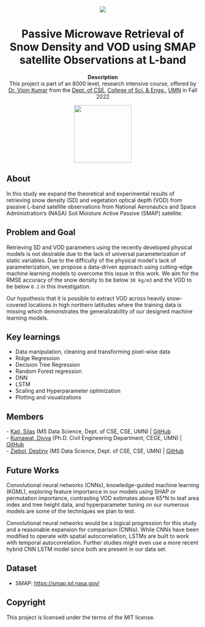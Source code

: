 <div align="center"><img src="app/src/main/res/mipmap-xhdpi/ic_launcher.png"></div>

<h1 align="center">Passive Microwave Retrieval of Snow Density and VOD using SMAP satellite Observations at L-band</h1>

<p align="center"><strong>Description</strong>
<br> This project is part of an 8000 level, research intensive course, offered by <a href="https://www-users.cse.umn.edu/~kumar001/">Dr. Vipin Kumar</a> from the <a href="https://cse.umn.edu/cs">Dept. of CSE</a>, <a href="https://cse.umn.edu/">College of Sci. & Engg.</a>, <a href="https://twin-cities.umn.edu/">UMN</a> in Fall 2022<br/>

<div align="center"><img width="150" src="https://upload.wikimedia.org/wikipedia/commons/6/6a/University_of_Minnesota_Logo.svg"></div>

<h2>About</h2>
In this study we expand the theoretical and experimental results of retrieving snow density (SD) and vegetation optical depth (VOD) from passive L-band satellite observations from National Aeronautics and Space Administration’s (NASA) Soil Moisture Active Passive (SMAP) satellite.</p>


<h2>Problem and Goal</h2>

Retrieving SD and VOD parameters using the recently developed physical models is not desirable due to the lack of universal parameterization of static variables.
Due to the difficulty of the physical model's lack of parameterization, we propose a data-driven approach using cutting-edge machine learning models to overcome this issue in this work.
We aim for the RMSE accuracy of the snow density to be below `30 kg/m3` and the VOD to be below `0.1` in this investigation.

Our hypothesis that it is possible to extract VOD across heavily snow-covered locations in high northern latitudes where the training data is missing which demonstrates the generalizability of our designed machine learning models.


<h2>Key learnings</h2>

- Data manipulation, cleaning and transforming pixel-wise data
- Ridge Regression 
- Decision Tree Regression
- Random Forest regression
- DNN 
- LSTM
- Scaling and Hyperparameter optimization
- Plotting and visualizations


<h2>Members</h2>
- <a href="https://www.linkedin.com/in/silaskati/">Kati, Silas</a> (MS Data Science, Dept. of CSE, CSE, UMN) | <a href="https://github.com/SilasKati">GitHub</a><br>
- <a href="https://www.linkedin.com/in/divya-kumawat-593a2910b/">Kumawat, Divya</a> (Ph.D. Civil Engineering Department, CEGE, UMN) | <a href="https://github.com/Divak14">GitHub</a><br>
- <a href="https://www.linkedin.com/in/destiny-ziebol/">Ziebol, Destiny</a> (MS Data Science, Dept. of CSE, CSE, UMN) | <a href="https://github.com/ddziebol">GitHub</a><br>


<h2>Future Works</h2>
Convolutional neural networks (CNNs), knowledge-guided machine learning (KGML), exploring feature importance in our models using SHAP or permutation importance, contrasting VOD estimates above 65°N to leaf area index and tree height data, and hyperparameter tuning on our numerous models are some of the techniques we plan to test. 

Convolutional neural networks would be a logical progression for this study and a reasonable expansion for comparison (CNNs). 
While CNNs have been modified to operate with spatial autocorrelation, LSTMs are built to work with temporal autocorrelation. Further studies might even use a more recent hybrid CNN LSTM model since both are present in our data set.

<h2>Dataset</h2>

- SMAP: https://smap.jpl.nasa.gov/

<h2>Copyright</h2>
This project is licensed under the terms of the MIT license.
